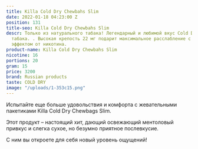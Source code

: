 ```yaml
---
title: Killa Cold Dry Chewbahs Slim
date: 2022-01-18 04:23:00 Z
position: 131
title-seo: Killa Cold Dry Chewbahs Slim
descr: Только из натурального табака! Легендарный и любимой вкус Cold Dry – из чистого
  табака. . Высокая крепость 22 мг подарит максимальное расслабление с приятным опьяняющим
  эффектом от никотина.
product-name: Killa Cold Dry Chewbahs Slim
nicotine: 16
portions: 20
gram: 15
price: 3200
brand: Russian products
taste: COLD DRY
image: "/uploads/1-353c15.png"
---
```


Испытайте еще больше удовольствия и комфорта с жевательными пакетиками Killa Cold Dry Chewbags Slim.

Этот продукт – настоящий хит, дающий освежающий ментоловый привкус и слегка сухое, но безумно приятное послевкусие.

С ним вы откроете для себя новый уровень ощущений!